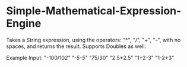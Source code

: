 # Simple-Mathematical-Expression-Engine
Takes a String expression, using the operators: "*", "/", "+", "-", with no spaces, and returns the result. Supports Doubles as well.

Example Input:
"-100/10*2"
"-5-5"
"7*5/30"
"2.5*2.5"
"1+2-3"
"1-2+3"
